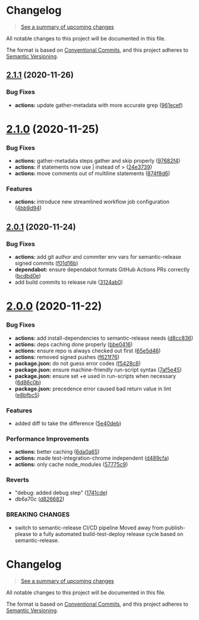 # Changelog

> [See a summary of upcoming changes](https://github.com/Xunnamius/workflow-playground/compare/main...develop)

All notable changes to this project will be documented in this file.

The format is based on [Conventional Commits](https://conventionalcommits.org),
and this project adheres to [Semantic Versioning](https://semver.org).



## [2.1.1](https://github.com/Xunnamius/workflow-playground/compare/v2.1.0...v2.1.1) (2020-11-26)


### Bug Fixes

* **actions:** update gather-metadata with more accurate grep ([961ecef](https://github.com/Xunnamius/workflow-playground/commit/961ecef3555403928cf319012ca6bd40093da66e))

# [2.1.0](https://github.com/Xunnamius/workflow-playground/compare/v2.0.1...v2.1.0) (2020-11-25)


### Bug Fixes

* **actions:** gather-metadata steps gather and skip properly ([97682f4](https://github.com/Xunnamius/workflow-playground/commit/97682f434acc501e4964c31770472acae0320ad5))
* **actions:** if statements now use | instead of > ([24e3739](https://github.com/Xunnamius/workflow-playground/commit/24e373907b23a68627fe535049f603c93bfa1361))
* **actions:** move comments out of multiline statements ([874f8d6](https://github.com/Xunnamius/workflow-playground/commit/874f8d65aff5d8e27e14e8d9e4a0e37450713ce0))


### Features

* **actions:** introduce new streamlined workflow job configuration ([4bb9d94](https://github.com/Xunnamius/workflow-playground/commit/4bb9d94050d1b8fb164bdf04b1bffa10705aa0a2))

## [2.0.1](https://github.com/Xunnamius/workflow-playground/compare/v2.0.0...v2.0.1) (2020-11-24)


### Bug Fixes

* **actions:** add git author and commiter env vars for semantic-release signed commits ([f01d16b](https://github.com/Xunnamius/workflow-playground/commit/f01d16b51e444eb801121e81718994b4add18799))
* **dependabot:** ensure dependabot formats GitHub Actions PRs correctly ([bcdbd0e](https://github.com/Xunnamius/workflow-playground/commit/bcdbd0e1c23786185cd43b11d9ce18d3498e9ff5))
* add build commits to release rule ([3124ab0](https://github.com/Xunnamius/workflow-playground/commit/3124ab0500924ce75f3387d59d5d60ea3e77c827))

# [2.0.0](https://github.com/Xunnamius/workflow-playground/compare/v1.0.15...v2.0.0) (2020-11-22)


### Bug Fixes

* **actions:** add install-dependencies to semantic-release needs ([d8cc836](https://github.com/Xunnamius/workflow-playground/commit/d8cc83611de2a595631f42bee0f10591b11bc59c))
* **actions:** deps caching done properly ([bbe0416](https://github.com/Xunnamius/workflow-playground/commit/bbe0416125a303076bc3f8a5a96c9669db926b46))
* **actions:** ensure repo is always checked out first ([65e5d46](https://github.com/Xunnamius/workflow-playground/commit/65e5d463925b888e08dd69a9da7f4e9f4c9be872))
* **actions:** removed signed pushes ([f621f76](https://github.com/Xunnamius/workflow-playground/commit/f621f76895e6a0749f76a6a1abd90253b8694717))
* **package.json:** do not guess error codes ([f5428c8](https://github.com/Xunnamius/workflow-playground/commit/f5428c87836552db96d40310c52abd47e593e729))
* **package.json:** ensure machine-friendly run-script syntax ([7af5e45](https://github.com/Xunnamius/workflow-playground/commit/7af5e45eb0712da5d80022cedd535a673082d195))
* **package.json:** ensure set +e used in run-scripts when necessary ([6d86c0b](https://github.com/Xunnamius/workflow-playground/commit/6d86c0b4ce2218a93f9919a256a89a04af83a9d1))
* **package.json:** precedence error caused bad return value in lint ([e8bfbc5](https://github.com/Xunnamius/workflow-playground/commit/e8bfbc590ec8ac73071ae61708c1ca29f2beee36))


### Features

* added diff to take the difference ([5e40deb](https://github.com/Xunnamius/workflow-playground/commit/5e40deb020c4bafb103a6bc78fbeecb266a5c983))


### Performance Improvements

* **actions:** better caching ([6da0a65](https://github.com/Xunnamius/workflow-playground/commit/6da0a656aba20f022d26335ec33c9c4c4ea37c02))
* **actions:** made test-integration-chrome independent ([d489cfa](https://github.com/Xunnamius/workflow-playground/commit/d489cfacd8514a210ec0b570ab3c5a283cf5bc19))
* **actions:** only cache node_modules ([57775c9](https://github.com/Xunnamius/workflow-playground/commit/57775c9cc3ffdad94f09b23923785a081e2a08ee))


### Reverts

* "debug: added debug step" ([1741cde](https://github.com/Xunnamius/workflow-playground/commit/1741cde56623bdb6e3e0c1dc95dcbe094b197ebe))
* db6a70c ([d826682](https://github.com/Xunnamius/workflow-playground/commit/d826682b112381f0f2be55b31a1c7e0f1e8f5fea))


### BREAKING CHANGES

* switch to semantic-release CI/CD pipeline
Moved away from publish-please to a fully automated build-test-deploy release cycle based on semantic-release.

# Changelog

> [See a summary of upcoming changes](https://github.com/Xunnamius/isomorphic-json-fetch/compare/main...develop)

All notable changes to this project will be documented in this file.

The format is based on [Conventional Commits](https://conventionalcommits.org),
and this project adheres to [Semantic Versioning](https://semver.org).
